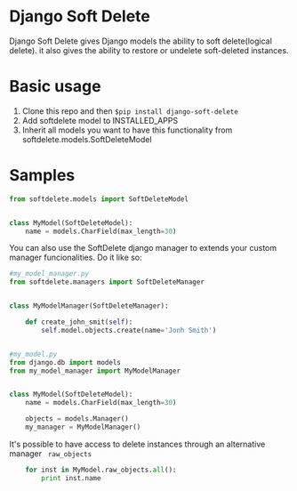 Django Soft Delete
============

Django Soft Delete gives Django models the ability to soft delete(logical delete). it also gives the ability to restore or undelete soft-deleted instances.

Basic usage
============

1. Clone this repo and then ``$pip install django-soft-delete``
1. Add softdelete model to INSTALLED_APPS
1. Inherit all models you want to have this functionality from softdelete.models.SoftDeleteModel

Samples
============

```python
from softdelete.models import SoftDeleteModel


class MyModel(SoftDeleteModel):
    name = models.CharField(max_length=30)
```

You can also use the SoftDelete django manager to extends your custom manager funcionalities. Do it like so:

```python
#my_model_manager.py
from softdelete.managers import SoftDeleteManager


class MyModelManager(SoftDeleteManager):

    def create_john_smit(self):
        self.model.objects.create(name='Jonh Smith')


#my_model.py
from django.db import models
from my_model_manager import MyModelManager


class MyModel(SoftDeleteModel):
    name = models.CharField(max_length=30)

    objects = models.Manager()
    my_manager = MyModelManager()

```

It's possible to have access to delete instances through an alternative manager `` raw_objects``

```python
    for inst in MyModel.raw_objects.all():
        print inst.name
```
